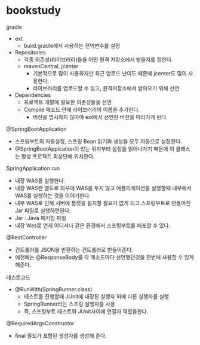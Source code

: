 # bookstudy

gradle
* ext
    * build.gradle에서 사용하는 전역변수를 설정
* Repositories
    * 각종 의존성(라이브러리)들을 어떤 원격 저장소에서 받을지를 정한다.
    * mavenCentral, jcenter
        * 기본적으로 많이 사용하지만 최근 업로드 난이도 때문에 jcenter도 많이 사용한다.
        * 라이브러리를 업로드할 수 있고, 원격저장소에서 받아오기 위해 선언
* Dependencies
    * 프로젝트 개발에 필요한 의존성들을 선언
    * Compile 메소드 안에 라이브러리의 이름을 추가한다. 
        * 버전을 명시하지 않아야 ext에서 선언한 버전을 따라가게 된다.

@SpringBootApplication
* 스프링부트의 자동설정, 스프링 Bean 읽기와 생성을 모두 자동으로 설정한다.
* @SpringBootApplcation이 있는 위치부터 설정을 읽어나가기 때문에 이 클래스는 항상 프로젝트 최상단에 위치한다.

SpringApplication.run
* 내장 WAS를 실행한다.
* 내장 WAS란 별도로 외부에 WAS를 두지 않고 애플리케이션을 실행할때 내부에서 WAS를 실행하는 것을 이야기한다.
* 내부 WAS로 인해 서버에 톰캣을 설치할 필요가 없게 되고 스프링부트로 만들어진 Jar 파일로 실행하면된다.
* Jar : Java 패키징 파일
* 내장 Was로 언제 어디서나 같은 환경에서 스프링부트를 배포할 수 있다.


@RestController
* 컨트롤러를 JSON을 반환하는 컨트롤러로 만들어준다.
* 예전에는 @ResponseBody를 각 메소드마다 선언했던것을 한번에 사용할 수 있게 해준다.


테스트코드
* @RunWith(SpringRunner.class)
    * 테스트를 진행할때 JUnit에 내장된 실행자 외에 다른 실행자를 실행
    * SpringRunner라는 스프링 실행자를 사용
    * 즉, 스프링부트 테스트와 JUnit사이에 연결자 역할을한다.

@RequiredArgsConstructor
* final 필드가 포함된 생성자를 생성해 준다.


 
